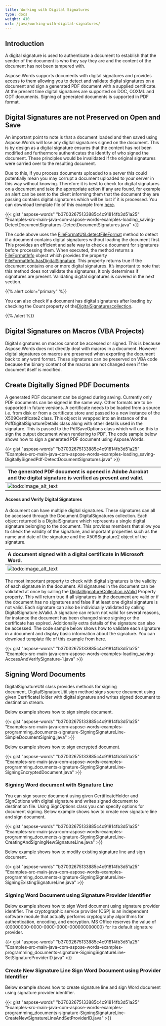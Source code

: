 ```yaml
---
title: Working with Digital Signatures
type: docs
weight: 410
url: /java/working-with-digital-signatures/
---
```


## **Introduction**

A digital signature is used to authenticate a document to establish that the sender of the document is who they say they are and the content of the document has not been tampered with.

Aspose.Words supports documents with digital signatures and provides access to them allowing you to detect and validate digital signatures on a document and sign a generated PDF document with a supplied certificate. At the present time digital signatures are supported on DOC, OOXML and ODT documents. Signing of generated documents is supported in PDF format.

## **Digital Signatures are not Preserved on Open and Save**

An important point to note is that a document loaded and then saved using Aspose.Words will lose any digital signatures signed on the document. This is by design as a digital signature ensures that the content has not been modified and furthermore authenticates the identify of who signed the document. These principles would be invalidated if the original signatures were carried over to the resulting document.

Due to this, if you process documents uploaded to a server this could potentially mean you may corrupt a document uploaded to your server in this way without knowing. Therefore it is best to check for digital signatures on a document and take the appropriate action if any are found, for example an alert can be sent to the client informing them that the document they are passing contains digital signatures which will be lost if it is processed. You can download template file of this example from [here](https://github.com/aspose-words/Aspose.Words-for-Java/blob/master/Examples/src/main/resources/com/aspose/words/examples/loading_saving/DetectDocumentSignatures/Document.Signed.docx).

{{< gist "aspose-words" "b37032675133885c4c91814fb3d51a25" "Examples-src-main-java-com-aspose-words-examples-loading_saving-DetectDocumentSignatures-DetectDocumentSignatures.java" >}}

The code above uses the [FileFormatUtil.detectFileFormat](http://www.aspose.com/api/java/words/com.aspose.words/classes/fileformatutil/methods/detectFileFormat\(java.io.InputStream\)/) method to detect if a document contains digital signatures without loading the document first. This provides an efficient and safe way to check a document for signatures before processing them. When executed, the method returns a [FileFormatInfo](http://www.aspose.com/api/java/words/com.aspose.words/classes/FileFormatInfo) object which provides the property [FileFormatInfo.hasDigitalSignature](http://www.aspose.com/api/java/words/com.aspose.words/classes/fileformatinfo/methods/hasDigitalSignature\(\)/). This property returns true if the document contains one or more digital signatures. It’s important to note that this method does not validate the signatures, it only determines if signatures are present. Validating digital signatures is covered in the next section.

{{% alert color="primary" %}} 

You can also check if a document has digital signatures after loading by checking the Count property of the[DigitalSignaturescollection](http://www.aspose.com/api/java/words/com.aspose.words/classes/DigitalSignatureCollection).

{{% /alert %}} 

## **Digital Signatures on Macros (VBA Projects)**

Digital signatures on macros cannot be accessed or signed. This is because Aspose.Words does not directly deal with macros in a document. However digital signatures on macros are preserved when exporting the document back to any word format. These signatures can be preserved on VBA code because the binary content of the macros are not changed even if the document itself is modified.

## **Create Digitally Signed PDF Documents**

A generated PDF document can be signed during saving. Currently only PDF documents can be signed in the same way. Other formats are to be supported in future versions. A certificate needs to be loaded from a source i.e. from disk or from a certificate store and passed to a new instance of the X509Certificate2 class. This object is wrapped into an instance of the PdfDigitalSignatureDetails class along with other details used in the signature. This is passed to the PdfSaveOptions class which will use this to sign the output document when rendering to PDF. The code sample below shows how to sign a generated PDF document using Aspose.Words.

{{< gist "aspose-words" "b37032675133885c4c91814fb3d51a25" "Examples-src-main-java-com-aspose-words-examples-loading_saving-DigitallySignedPdf-DetectDocumentSignatures.java" >}}

|**The generated PDF document is opened in Adobe Acrobat and the digital signature is verified as present and valid.**|
| :- |
|![todo:image_alt_text](http://i.imgur.com/ThH0zHa.png)|

#### **Access and Verify Digital Signatures**

A document can have multiple digital signatures. These signatures can all be accessed through the Document.DigitalSignatures collection. Each object returned is a DigitalSignature which represents a single digital signature belonging to the document. This provides members that allow you to check the validity of the signature, and important properties such as the name and date of the signature and the X509Signature2 object of the signature.

|**A document signed with a digital certificate in Microsoft Word.**|
| :- |
|![todo:image_alt_text](http://i.imgur.com/BAD1iP3.png)|
The most important property to check with digital signatures is the validity of each signature in the document. All signatures in the document can be validated at once by calling the [DigitalSignatureCollection.isValid](http://www.aspose.com/api/java/words/com.aspose.words/classes/digitalsignaturecollection/methods/isValid\(\)/) Property property. This will return true if all signatures in the document are valid or if the document has no signatures and false if at least one digital signature is not valid. Each signature can also be individually validated by calling DigitalSignature.IsValid. A signature can return not valid for several reasons, for instance the document has been changed since signing or the certificate has expired. Additionally extra details of the signature can also be accessed. The code sample below shows how to validate each signature in a document and display basic information about the signature. You can download template file of this example from [here](https://github.com/aspose-words/Aspose.Words-for-Java/blob/master/Examples/src/main/resources/com/aspose/words/examples/loading_saving/DetectDocumentSignatures/Document.Signed.docx).

{{< gist "aspose-words" "b37032675133885c4c91814fb3d51a25" "Examples-src-main-java-com-aspose-words-examples-loading_saving-AccessAndVerifySignature-1.java" >}}

## **Signing Word Documents**

DigitalSignatureUtil class provides methods for signing document. DigitalSignatureUtil.sign method signs source document using given CertificateHolder with digital signature and writes signed document to destination stream. 

Below example shows how to sign simple document. 

{{< gist "aspose-words" "b37032675133885c4c91814fb3d51a25" "Examples-src-main-java-com-aspose-words-examples-programming_documents-signature-SigningSignatureLine-SimpleDocumentSigning.java" >}}

Below example shows how to sign encrypted document. 

{{< gist "aspose-words" "b37032675133885c4c91814fb3d51a25" "Examples-src-main-java-com-aspose-words-examples-programming_documents-signature-SigningSignatureLine-SigningEncryptedDocument.java" >}}

### **Signing Word document with Signature Line**

You can sign source document using given CertificateHolder and SignOptions with digital signature and writes signed document to destination file. Using SignOptions class you can specify options for document signing. Below example shows how to create new signature line and sign document. 

{{< gist "aspose-words" "b37032675133885c4c91814fb3d51a25" "Examples-src-main-java-com-aspose-words-examples-programming_documents-signature-SigningSignatureLine-CreatingAndSigningNewSignatureLine.java" >}}

Below example shows how to modify existing signature line and sign document. 

{{< gist "aspose-words" "b37032675133885c4c91814fb3d51a25" "Examples-src-main-java-com-aspose-words-examples-programming_documents-signature-SigningSignatureLine-SigningExistingSignatureLine.java" >}}

### **Signing Word Document using Signature Provider Identifier**

Below example shows how to sign Word document using signature provider identifier. The cryptographic service provider (CSP) is an independent software module that actually performs cryptography algorithms for authentication, encoding, and encryption. MS Office reserves the value of {00000000-0000-0000-0000-000000000000} for its default signature provider.

{{< gist "aspose-words" "b37032675133885c4c91814fb3d51a25" "Examples-src-main-java-com-aspose-words-examples-programming_documents-signature-SigningSignatureLine-SetSignatureProviderID.java" >}}

### **Create New Signature Line Sign Word Document using Provider Identifier**

Below example shows how to create signature line and sign Word document using signature provider identifier.

{{< gist "aspose-words" "b37032675133885c4c91814fb3d51a25" "Examples-src-main-java-com-aspose-words-examples-programming_documents-signature-SigningSignatureLine-CreateNewSignatureLineAndSetProviderID.java" >}}
